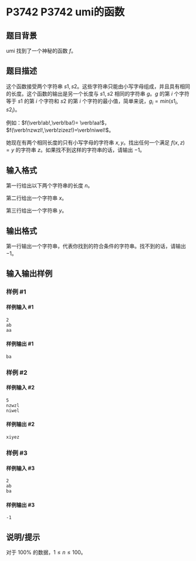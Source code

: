 # P3742 P3742 umi的函数

## 题目背景

umi 找到了一个神秘的函数 $f$。


## 题目描述

这个函数接受两个字符串 $s1,s2$。这些字符串只能由小写字母组成，并且具有相同的长度。这个函数的输出是另一个长度与 $s1,s2$ 相同的字符串 $g$。$g$ 的第 $i$ 个字符等于 $s1$ 的第 $i$ 个字符和 $s2$ 的第 $i$ 个字符的最小值，简单来说，$g_i=min(s1_i,s2_i)$。

例如：$f(\verb!ab!,\verb!ba!)= \verb!aa!$，$f(\verb!nzwzl!,\verb!zizez!)=\verb!niwel!$。

她现在有两个相同长度的只有小写字母的字符串 $x,y$。找出任何一个满足 $f(x,z)=y$ 的字符串 $z$。如果找不到这样的字符串的话，请输出 $-1$。


## 输入格式

第一行给出以下两个字符串的长度 $n$。

第二行给出一个字符串 $x$。

第三行给出一个字符串 $y$。


## 输出格式

第一行输出一个字符串，代表你找到的符合条件的字符串。找不到的话，请输出 $-1$。


## 输入输出样例

### 样例 #1

#### 样例输入 #1

```
2
ab
aa
```

#### 样例输出 #1

```
ba
```

### 样例 #2

#### 样例输入 #2

```
5
nzwzl
niwel
```

#### 样例输出 #2

```
xiyez
```

### 样例 #3

#### 样例输入 #3

```
2
ab
ba
```

#### 样例输出 #3

```
-1
```

## 说明/提示

对于 $100\%$ 的数据，$1\le n\le 100$。

